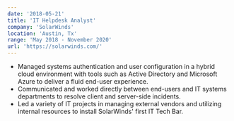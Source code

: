 ```yaml
---
date: '2018-05-21'
title: 'IT Helpdesk Analyst'
company: 'SolarWinds'
location: 'Austin, Tx'
range: 'May 2018 - November 2020'
url: 'https://solarwinds.com/'
---
```


- Managed systems authentication and user configuration in a hybrid cloud environment with tools such as Active Directory and Microsoft Azure to deliver a fluid end-user experience.
- Communicated and worked directly between end-users and IT systems departments to resolve client and server-side incidents.
- Led a variety of IT projects in managing external vendors and utilizing internal resources to install SolarWinds' first IT Tech Bar.
